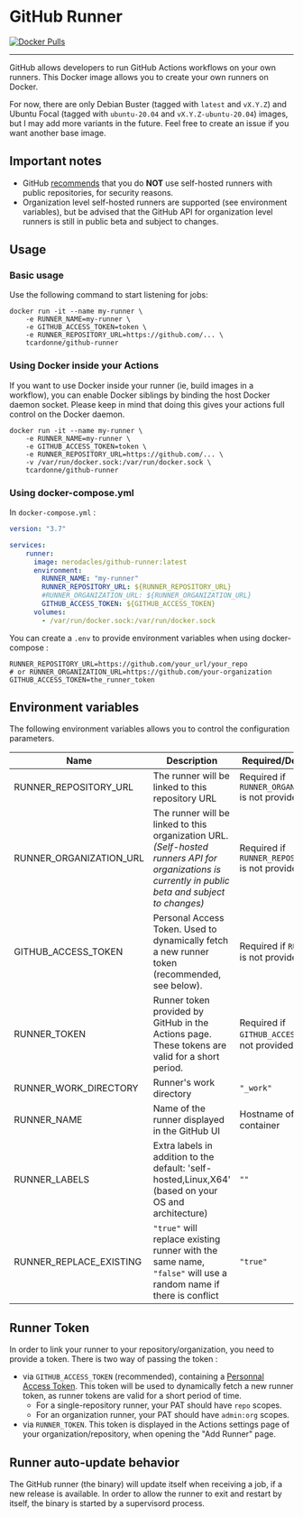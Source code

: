 # GitHub Runner

[![Docker Pulls](https://img.shields.io/docker/pulls/tcardonne/github-runner)](https://hub.docker.com/r/tcardonne/github-runner)

-----------
GitHub allows developers to run GitHub Actions workflows on your own runners.
This Docker image allows you to create your own runners on Docker.

For now, there are only Debian Buster (tagged with `latest` and `vX.Y.Z`) and Ubuntu Focal (tagged with `ubuntu-20.04` and `vX.Y.Z-ubuntu-20.04`) images, but I may add more variants in the future. Feel free to create an issue if you want another base image.

## Important notes

* GitHub [recommends](https://help.github.com/en/github/automating-your-workflow-with-github-actions/about-self-hosted-runners#self-hosted-runner-security-with-public-repositories) that you do **NOT** use self-hosted runners with public repositories, for security reasons.
* Organization level self-hosted runners are supported (see environment variables), but be advised that the GitHub API for organization level runners is still in public beta and subject to changes.

## Usage

### Basic usage
Use the following command to start listening for jobs:
```shell
docker run -it --name my-runner \
    -e RUNNER_NAME=my-runner \
    -e GITHUB_ACCESS_TOKEN=token \
    -e RUNNER_REPOSITORY_URL=https://github.com/... \
    tcardonne/github-runner
```

### Using Docker inside your Actions

If you want to use Docker inside your runner (ie, build images in a workflow), you can enable Docker siblings by binding the host Docker daemon socket. Please keep in mind that doing this gives your actions full control on the Docker daemon.

```shell
docker run -it --name my-runner \
    -e RUNNER_NAME=my-runner \
    -e GITHUB_ACCESS_TOKEN=token \
    -e RUNNER_REPOSITORY_URL=https://github.com/... \
    -v /var/run/docker.sock:/var/run/docker.sock \
    tcardonne/github-runner
```

### Using docker-compose.yml

In `docker-compose.yml` :
```yaml
version: "3.7"

services:
    runner:
      image: nerodacles/github-runner:latest
      environment:
        RUNNER_NAME: "my-runner"
        RUNNER_REPOSITORY_URL: ${RUNNER_REPOSITORY_URL}
        #RUNNER_ORGANIZATION_URL: ${RUNNER_ORGANIZATION_URL}
        GITHUB_ACCESS_TOKEN: ${GITHUB_ACCESS_TOKEN}
      volumes:
        - /var/run/docker.sock:/var/run/docker.sock
```

You can create a `.env` to provide environment variables when using docker-compose :
```
RUNNER_REPOSITORY_URL=https://github.com/your_url/your_repo
# or RUNNER_ORGANIZATION_URL=https://github.com/your-organization
GITHUB_ACCESS_TOKEN=the_runner_token
```

## Environment variables

The following environment variables allows you to control the configuration parameters.

| Name | Description | Required/Default value |
|------|---------------|-------------|
| RUNNER_REPOSITORY_URL | The runner will be linked to this repository URL | Required if `RUNNER_ORGANIZATION_URL` is not provided |
| RUNNER_ORGANIZATION_URL | The runner will be linked to this organization URL. *(Self-hosted runners API for organizations is currently in public beta and subject to changes)* | Required if `RUNNER_REPOSITORY_URL` is not provided |
| GITHUB_ACCESS_TOKEN | Personal Access Token. Used to dynamically fetch a new runner token (recommended, see below). | Required if `RUNNER_TOKEN` is not provided.
| RUNNER_TOKEN | Runner token provided by GitHub in the Actions page. These tokens are valid for a short period. | Required if `GITHUB_ACCESS_TOKEN` is not provided
| RUNNER_WORK_DIRECTORY | Runner's work directory | `"_work"`
| RUNNER_NAME | Name of the runner displayed in the GitHub UI | Hostname of the container
| RUNNER_LABELS | Extra labels in addition to the default: 'self-hosted,Linux,X64' (based on your OS and architecture) | `""`
| RUNNER_REPLACE_EXISTING | `"true"` will replace existing runner with the same name, `"false"` will use a random name if there is conflict | `"true"`

## Runner Token

In order to link your runner to your repository/organization, you need to provide a token. There is two way of passing the token :

* via `GITHUB_ACCESS_TOKEN` (recommended), containing a [Personnal Access Token](https://github.com/settings/tokens). This token will be used to dynamically fetch a new runner token, as runner tokens are valid for a short period of time.
  * For a single-repository runner, your PAT should have `repo` scopes.
  * For an organization runner, your PAT should have `admin:org` scopes.
* via `RUNNER_TOKEN`. This token is displayed in the Actions settings page of your organization/repository, when opening the "Add Runner" page.

## Runner auto-update behavior

The GitHub runner (the binary) will update itself when receiving a job, if a new release is available.
In order to allow the runner to exit and restart by itself, the binary is started by a supervisord process.
